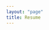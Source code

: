 ```yaml
---
layout: "page"
title: Resume
---
```


<object height="900" width="100%" data="https://nbviewer.org/github/ajprabhu09/resume/blob/master/AjinkyaPrabhu.pdf?flush_cache=true" type='application/pdf'></object>
